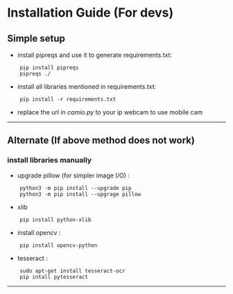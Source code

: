 # Installation Guide (For devs)

## Simple setup

* install pipreqs and use it to generate requirements.txt:

```
    pip install pipreqs
    pipreqs ./
```

* install all libraries mentioned in requirements.txt:

```
    pip install -r requirements.txt
```

* replace the url in *camio.py* to your ip webcam to use mobile cam

***

## Alternate (If above method does not work)

### install libraries manually

* upgrade pillow (for simpler image I/O) :

```
    python3 -m pip install --upgrade pip
    python3 -m pip install --upgrage pillow
```

* xlib

```
    pip install python-xlib
```

* install opencv :

```
    pip install opencv-python
```

* tesseract :

```
    sudo apt-get install tesseract-ocr
    pip intall pytesseract
```

***

